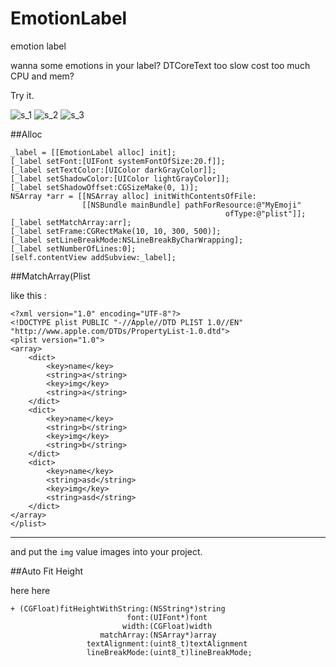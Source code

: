 EmotionLabel
============

emotion label

wanna some emotions in your label? DTCoreText too slow cost too much CPU and mem?

Try it.

![s_1](https://raw.github.com/croath/EmotionLabel/master/doc/s_1.png)
![s_2](https://raw.github.com/croath/EmotionLabel/master/doc/s_2.png)
![s_3](https://raw.github.com/croath/EmotionLabel/master/doc/s_3.png)

##Alloc

    _label = [[EmotionLabel alloc] init];
    [_label setFont:[UIFont systemFontOfSize:20.f]];
    [_label setTextColor:[UIColor darkGrayColor]];
    [_label setShadowColor:[UIColor lightGrayColor]];
    [_label setShadowOffset:CGSizeMake(0, 1)];
    NSArray *arr = [[NSArray alloc] initWithContentsOfFile:
                    [[NSBundle mainBundle] pathForResource:@"MyEmoji"
                                                    ofType:@"plist"]];
    [_label setMatchArray:arr];
    [_label setFrame:CGRectMake(10, 10, 300, 500)];
    [_label setLineBreakMode:NSLineBreakByCharWrapping];
    [_label setNumberOfLines:0];
    [self.contentView addSubview:_label];

##MatchArray(Plist

like this : 

    <?xml version="1.0" encoding="UTF-8"?>
    <!DOCTYPE plist PUBLIC "-//Apple//DTD PLIST 1.0//EN" "http://www.apple.com/DTDs/PropertyList-1.0.dtd">
    <plist version="1.0">
    <array>
    	<dict>
    		<key>name</key>
    		<string>a</string>
    		<key>img</key>
    		<string>a</string>
    	</dict>
    	<dict>
    		<key>name</key>
    		<string>b</string>
    		<key>img</key>
    		<string>b</string>
    	</dict>
    	<dict>
    		<key>name</key>
    		<string>asd</string>
    		<key>img</key>
    		<string>asd</string>
    	</dict>
    </array>
    </plist>
	

----

and put the `img` value images into your project.

##Auto Fit Height

here here

    + (CGFloat)fitHeightWithString:(NSString*)string
                              font:(UIFont*)font
                             width:(CGFloat)width
                        matchArray:(NSArray*)array
                     textAlignment:(uint8_t)textAlignment
                     lineBreakMode:(uint8_t)lineBreakMode;